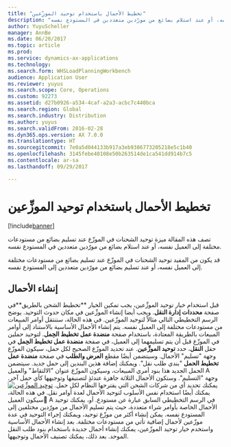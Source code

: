 ```yaml
---
title: "تخطيط الأحمال باستخدام توحيد الموزِّعين"
description: "تصف هذه المقالة ميزة توحيد الشحنات في الموزّع عند تسليم بضائع من مستودعات مختلفة إلى العميل نفسه، أو عند استلام بضائع من مورّدين متعددين في المستودع نفسه."
author: YuyuScheller
manager: AnnBe
ms.date: 06/20/2017
ms.topic: article
ms.prod: 
ms.service: dynamics-ax-applications
ms.technology: 
ms.search.form: WHSLoadPlanningWorkbench
audience: Application User
ms.reviewer: yuyus
ms.search.scope: Core, Operations
ms.custom: 92273
ms.assetid: d27b0926-a534-4caf-a2a3-acbc7c440bca
ms.search.region: Global
ms.search.industry: Distribution
ms.author: yuyus
ms.search.validFrom: 2016-02-28
ms.dyn365.ops.version: AX 7.0.0
ms.translationtype: HT
ms.sourcegitcommit: 7e0a5d044133b917a3eb9386773205218e5c1b40
ms.openlocfilehash: 3145febe40108e50b263514de1ca541dd914b7c5
ms.contentlocale: ar-sa
ms.lasthandoff: 09/29/2017

---
```


# <a name="plan-loads-using-hub-consolidation"></a>تخطيط الأحمال باستخدام توحيد الموزِّعين

[!include[banner](../includes/banner.md)]


تصف هذه المقالة ميزة توحيد الشحنات في الموزّع عند تسليم بضائع من مستودعات مختلفة إلى العميل نفسه، أو عند استلام بضائع من مورّدين متعددين في المستودع نفسه.

قد يكون من المفيد توحيد الشحنات في الموزّع عند تسليم بضائع من مستودعات مختلفة إلى العميل نفسه، أو عند تسليم بضائع من مورّدين متعددين إلى المستودع نفسه.

## <a name="building-loads"></a>إنشاء الأحمال
قبل استخدام خيار توحيد الموزِّعين، يجب تمكين الخيار **تخطيط الشحن بالطريق‬**في صفحة **محددات إدارة النقل**. ويجب أيضا إنشاء الموزِّعين في مكان حدوث التوحيد. يوضح الرسم التخطيطي التالي مثالاً لتوحيد الموزّعين. في هذه الحالة، ستنتقل أوامر المبيعات من مستودعات مختلفة إلى العميل نفسه. يتم إنشاء الأحمال الأساسية بالاستناد إلى أوامر المبيعات بالطريقة المعتادة، باستخدام صفحة **منضدة عمل تخطيط الحِمل‬**. لتوحيد حملين في الموزّع قبل أن يتم تسليمهما إلى العميل، في صفحة **منضدة عمل تخطيط الحِمل‬** في حقل **النقل**، حدد **توحيد الموزِّعين‬**. عند تحديد الموزّع الصحيح لكل حمل، سيكون الموزّع وجهة "تسليم" الأحمال. وسيتضمن أيضًا مقطع **العرض والطلب** في صفحة **منضدة عمل تخطيط الحمل** "بندي طلب نقل". ويمكنك إضافة هذين البندين إلى حمل جديد. سيتضمن الحمل الجديد هذا بنود أمري المبيعات، وسيكون الموزّع عنوان "الالتقاط" والعميل A وجهة "التسليم". وستكون الأحمال الثلاثة جاهزة عندئذٍ لتصنيفها وتوجيهها كأي حمل آخر. يمكنك تحديد أي من شركات الشحن التي يقترحها النظام لكل حمل. [![‏‫توحيد الموزِّعين](./media/hubconsol.jpg)](./media/hubconsol.jpg) يمكنك أيضًا استخدام نفس الأسلوب لتوحيد الأحمال لعدة أوامر نقل. في هذه الحالة، سيكون العميل ِA في الرسم التخطيطي السابق عبارة عن مستودع. أو، يمكنك توحيد الأحمال الخاصة بأوامر شراء متعددة، حيث يتم تسليم الأحمال من مورّدين مختلفين إلى المستودع نفسه. يمكن إنشاء أكثر من موزّع توحيد، ويمكنك إجراء التوحيد في عدة موزّعين لأحمال إضافية تأتي من مستودعات مختلفة. بعد إنشاء الأحمال الأساسية واستخدم خيار توحيد الموزّعين، يمكنك إنشاء أحمال جديدة باستخدام بنود طلب النقل الموحد. بعد ذلك، يمكنك تصنيف الأحمال وتوجيهها.




